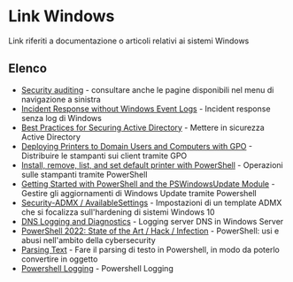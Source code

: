 # Link Windows

Link riferiti a documentazione o articoli relativi ai sistemi Windows

## Elenco

- [Security auditing](https://learn.microsoft.com/en-us/windows/security/threat-protection/auditing/security-auditing-overview) - consultare anche le pagine disponibili nel menu di navigazione a sinistra
- [Incident Response without Windows Event Logs](https://labs.jumpsec.com/no-logs-no-problem-incident-response-without-windows-event-logs/) - Incident response senza log di Windows
- [Best Practices for Securing Active Directory](https://learn.microsoft.com/en-us/windows-server/identity/ad-ds/plan/security-best-practices/best-practices-for-securing-active-directory) - Mettere in sicurezza Active Directory
- [Deploying Printers to Domain Users and Computers with GPO](https://woshub.com/deploy-printers-to-users-gpo/) - Distribuire le stampanti sui client tramite GPO
- [Install, remove, list, and set default printer with PowerShell](https://4sysops.com/archives/install-remove-list-and-set-default-printer-with-powershell/) - Operazioni sulle stampanti tramite PowerShell
- [Getting Started with PowerShell and the PSWindowsUpdate Module](https://adamtheautomator.com/pswindowsupdate/) - Gestire gli aggiornamenti di Windows Update tramite Powershell
- [Security-ADMX / AvailableSettings](https://github.com/Harvester57/Security-ADMX/blob/main/AvailableSettingsEN.md) - Impostazioni di un template ADMX che si focalizza sull'hardening di sistemi Windows 10
- [DNS Logging and Diagnostics](https://learn.microsoft.com/en-us/previous-versions/windows/it-pro/windows-server-2012-r2-and-2012/dn800669(v=ws.11)) - Logging server DNS in Windows Server
- [PowerShell 2022: State of the Art / Hack / Infection](https://www.youtube.com/watch?v=hDbqXWGifls) - PowerShell: usi e abusi nell'ambito della cybersecurity
- [Parsing Text](https://powershell.one/tricks/parsing/text) - Fare il parsing di testo in Powershell, in modo da poterlo convertire in oggetto
- [Powershell Logging](https://learn.microsoft.com/en-us/powershell/module/microsoft.powershell.core/about/about_logging_windows?view=powershell-7.3) - Powershell Logging
